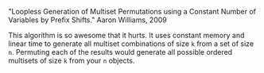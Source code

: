 "Loopless Generation of Multiset Permutations using a Constant Number of Variables by Prefix Shifts." Aaron Williams, 2009

This algorithm is so awesome that it hurts. It 
uses constant memory and linear time to generate all multiset combinations of size ``k`` from a set of size ``n``.
Permuting each of the results would generate all possible ordered multisets of size ``k`` from your ``n`` objects.

